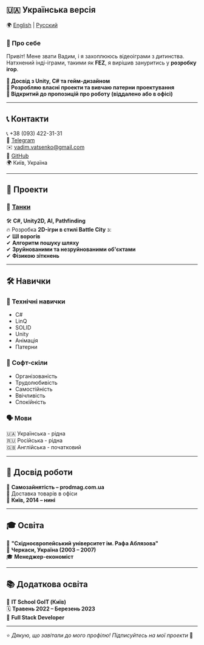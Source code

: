 ## 🇺🇦 **Українська версія**  
🌍 [English](README.md) | [Русский](README_RUS.md)  
### 📝 Про себе  
Привіт! Мене звати Вадим, і я захоплююсь відеоіграми з дитинства.  
Натхнений інді-іграми, такими як **FEZ**, я вирішив зануритись у **розробку ігор**.  

**🔹 Досвід з Unity, C# та гейм-дизайном**  
**🔹 Розробляю власні проекти та вивчаю патерни проектування**  
**🔹 Відкритий до пропозицій про роботу (віддалено або в офісі)**  

---

## 📞 Контакти  
📞 +38 (093) 422-31-31  
💬 [Telegram](https://t.me/yourtelegram)  
✉️ [vadim.vatsenko@gmail.com](mailto:vadim.vatsenko@gmail.com)  
🔗 [GitHub](https://github.com/vadimvatsenko)  
🌍 Київ, Україна  

---

## 🚀 Проекти  

### 🎯 [Танки](https://github.com/vadimvatsenko/C_Charp_Tanks)  
🛠 **C#, Unity2D, AI, Pathfinding**  
🔥 Розробка **2D-ігри в стилі Battle City** з:  
✔ **ШІ ворогів**  
✔ **Алгоритм пошуку шляху**  
✔ **Зруйнованими та незруйнованими об'єктами**  
✔ **Фізикою зіткнень**  

---

## 🛠 Навички  

### 🎯 Технічні навички  
- C#  
- LinQ  
- SOLID  
- Unity  
- Анімація  
- Патерни  

### 🤝 Софт-скіли  
- Організованість  
- Трудолюбивість  
- Самостійність  
- Ввічливість  
- Спокійність  

### 🗣 Мови  
🇺🇦 Українська - рідна  
🇷🇺 Російська - рідна  
🇬🇧 Англійська - початковий  

---

## 💼 Досвід роботи  
🛒 **Самозайнятість – prodmag.com.ua**  
🚚 Доставка товарів в офіси  
📍 **Київ, 2014 – нині**  

---

## 🎓 Освіта  
🏫 **"Східноєвропейський університет ім. Рафа Аблязова"**  
📍 **Черкаси, Україна (2003 – 2007)**  
🎓 **Менеджер-економіст**  

---

## 📚 Додаткова освіта  
🏫 **IT School GoIT (Київ)**  
🗓 **Травень 2022 – Березень 2023**  
📜 **Full Stack Developer**  

---

⭐️ _Дякую, що завітали до мого профілю! Підписуйтесь на мої проекти_ 🚀
